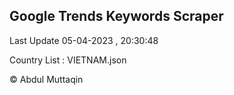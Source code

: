 

## Google Trends Keywords Scraper 
 
Last Update 05-04-2023 , 20:30:48

Country List :
VIETNAM.json



© Abdul Muttaqin 
